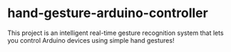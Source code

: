 # hand-gesture-arduino-controller
This project is an intelligent real-time gesture recognition system that lets you control Arduino devices using simple hand gestures!
